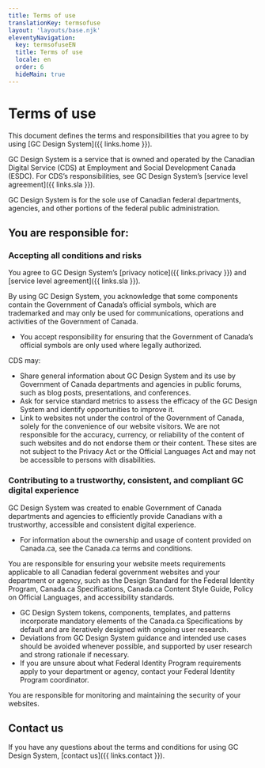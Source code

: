 ```yaml
---
title: Terms of use
translationKey: termsofuse
layout: 'layouts/base.njk'
eleventyNavigation:
  key: termsofuseEN
  title: Terms of use
  locale: en
  order: 6
  hideMain: true
---
```


# Terms of use 

This document defines the terms and responsibilities that you agree to by using [GC Design System]({{ links.home }}).

GC Design System is a service that is owned and operated by the Canadian Digital Service (CDS) at <gcds-link href="https://www.canada.ca/en/employment-social-development.html" external>Employment and Social Development Canada (ESDC)</gcds-link>. For CDS’s responsibilities, see GC Design System’s [service level agreement]({{ links.sla }}).

GC Design System is for the sole use of Canadian federal departments, agencies, and other portions of the federal public administration.

## You are responsible for:

### Accepting all conditions and risks

You agree to GC Design System’s [privacy notice]({{ links.privacy }}) and [service level agreement]({{ links.sla }}).

By using GC Design System, you acknowledge that some components contain the <gcds-link href="https://www.canada.ca/en/government/system/government-communications/federal-identity-requirements/legal-protection-official-symbols-government-canada.html" external>Government of Canada’s official symbols</gcds-link>, which are trademarked and may only be used for communications, operations and activities of the Government of Canada.

- You accept responsibility for ensuring that the <gcds-link href="https://www.canada.ca/en/government/system/government-communications/federal-identity-requirements/legal-protection-official-symbols-government-canada.html" external>Government of Canada’s official symbols</gcds-link> are only used where legally authorized.

CDS may:

- Share general information about GC Design System and its use by Government of Canada departments and agencies in public forums, such as blog posts, presentations, and conferences.
- Ask for service standard metrics to assess the efficacy of the GC Design System and identify opportunities to improve it.
- Link to websites not under the control of the Government of Canada, solely for the convenience of our website visitors. We are not responsible for the accuracy, currency, or reliability of the content of such websites and do not endorse them or their content. These sites are not subject to the Privacy Act or the Official Languages Act and may not be accessible to persons with disabilities. 

### Contributing to a trustworthy, consistent, and compliant GC digital experience

GC Design System was created to enable Government of Canada departments and agencies to efficiently provide Canadians with a trustworthy, accessible and consistent digital experience.

- For information about the ownership and usage of content provided on Canada.ca, see <gcds-link href="https://www.canada.ca/en/transparency/terms.html" external>the Canada.ca terms and conditions</gcds-link>.

You are responsible for ensuring your website meets requirements applicable to all Canadian federal government websites and your department or agency, such as the <gcds-link href="https://www.canada.ca/en/treasury-board-secretariat/services/government-communications/design-standard.html" external>Design Standard for the Federal Identity Program</gcds-link>, <gcds-link href="https://design.canada.ca/specifications.html" external>Canada.ca Specifications</gcds-link>, <gcds-link href="https://design.canada.ca/style-guide/index.html" external>Canada.ca Content Style Guide</gcds-link>, <gcds-link href="https://www.tbs-sct.canada.ca/pol/doc-eng.aspx?id=26160" external>Policy on Official Languages</gcds-link>, and <gcds-link href="https://www.tbs-sct.canada.ca/pol/doc-eng.aspx?id=23601" external>accessibility standards</gcds-link>.

- GC Design System tokens, components, templates, and patterns incorporate <gcds-link href="https://design.canada.ca/specifications/mandatory-elements.html" external>mandatory elements</gcds-link> of the <gcds-link href="https://design.canada.ca/specifications.html" external>Canada.ca Specifications</gcds-link> by default and are iteratively designed with ongoing user research.
- Deviations from GC Design System guidance and intended use cases should be avoided whenever possible, and supported by user research and strong rationale if necessary.
- If you are unsure about what <gcds-link href="https://www.tbs-sct.canada.ca/ap/fip-pcim/coord-eng.asp" external>Federal Identity Program</gcds-link> requirements apply to your department or agency, contact your Federal Identity Program coordinator.

You are responsible for monitoring and maintaining the security of your websites.

## Contact us

If you have any questions about the terms and conditions for using GC Design System, [contact us]({{ links.contact }}).
